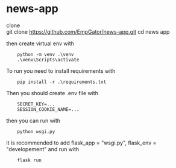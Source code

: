 # news-app
clone  
    git clone https://github.com/EmpGator/news-app.git
    cd news app

then create virtual env with 
```
    python -m venv .\venv
    .\venv\Scripts\activate
```
To run you need to install requirements with
```
    pip install -r .\requirements.txt
```
Then you should create .env file with
```
    SECRET_KEY=...
    SESSION_COOKIE_NAME=...
```
then you can run with 
```
    python wsgi.py
```
it is recommended to add flask_app = "wsgi.py", flask_env = "developement" and run with 
```
    flask run
```

